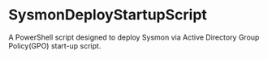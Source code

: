 # SysmonDeployStartupScript

A PowerShell script designed to deploy Sysmon via Active Directory Group Policy(GPO) start-up script.
